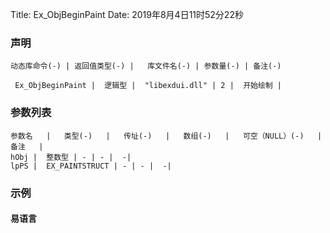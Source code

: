 Title: Ex_ObjBeginPaint
Date: 2019年8月4日11时52分22秒

### 声明


```table
动态库命令(-) | 返回值类型(-) |   库文件名(-) | 参数量(-) | 备注(-)

 Ex_ObjBeginPaint |  逻辑型 |  "libexdui.dll" | 2 |  开始绘制 | 
```


### 参数列表

```table
参数名   |   类型(-)   |   传址(-)   |   数组(-)   |   可空（NULL）(-)   |   备注   |
hObj |  整数型 | - | - |  -| 
lpPS |  EX_PAINTSTRUCT | - | - |  -| 
```

### 示例
#### 易语言
```c

```